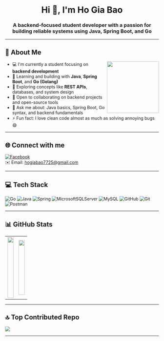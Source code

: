 <h1 align="center">Hi 👋, I'm Ho Gia Bao</h1>
<h3 align="center">A backend-focused student developer with a passion for building reliable systems using Java, Spring Boot, and Go</h3>

---

## 💫 About Me

<img align="right" height="170" src="assets/go_fix_bug.gif" />

- 💻 I'm currently a student focusing on **backend development**  
- 🚀 Learning and building with **Java**, **Spring Boot**, and **Go (Golang)**  
- 🌱 Exploring concepts like **REST APIs**, databases, and system design  
- 🤝 Open to collaborating on backend projects and open-source tools  
- 💬 Ask me about: Java basics, Spring Boot, Go syntax, and backend fundamentals  
- ⚡ Fun fact: I love clean code almost as much as solving annoying bugs 😄

---

## 🌐 Connect with me

[![Facebook](https://img.shields.io/badge/Facebook-%231877F2.svg?logo=Facebook&logoColor=white)](https://facebook.com/zzzz)  
✉️ Email: hogiabao7725@gmail.com

---

## 💻 Tech Stack

![Go](https://img.shields.io/badge/go-%2300ADD8.svg?style=for-the-badge&logo=go&logoColor=white)
![Java](https://img.shields.io/badge/java-%23ED8B00.svg?style=for-the-badge&logo=openjdk&logoColor=white)
![Spring](https://img.shields.io/badge/spring-%236DB33F.svg?style=for-the-badge&logo=spring&logoColor=white)
![MicrosoftSQLServer](https://img.shields.io/badge/Microsoft%20SQL%20Server-CC2927?style=for-the-badge&logo=microsoft%20sql%20server&logoColor=white)
![MySQL](https://img.shields.io/badge/mysql-4479A1.svg?style=for-the-badge&logo=mysql&logoColor=white) 
![GitHub](https://img.shields.io/badge/github-%23121011.svg?style=for-the-badge&logo=github&logoColor=white) 
![Git](https://img.shields.io/badge/git-%23F05033.svg?style=for-the-badge&logo=git&logoColor=white) 
![Postman](https://img.shields.io/badge/Postman-FF6C37?style=for-the-badge&logo=postman&logoColor=white)

---

## 📊 GitHub Stats

<table width="100%">
  <tr>
    <!-- Left: GitHub Stats -->
    <td width="50%" valign="top">
      <img 
        src="https://github-readme-stats.vercel.app/api?username=hogiabao7725&theme=one_dark_pro&hide_border=false&include_all_commits=false&count_private=false" 
        width="100%" 
        height="200px" 
      />
    </td>
    <!-- Right: Most Used Languages (centered in cell) -->
    <td width="50%" valign="middle">
      <div align="center">
        <img 
          src="https://github-readme-stats.vercel.app/api/top-langs/?username=hogiabao7725&theme=one_dark_pro&hide_border=false&layout=compact&langs_count=10" 
          width="100%" 
          height="180px" 
        />
      </div>
    </td>
  </tr>
</table>

---

## 🔝 Top Contributed Repo

<img src="https://github-contributor-stats.vercel.app/api?username=hogiabao7725&limit=5&theme=dark&combine_all_yearly_contributions=true" />

---
